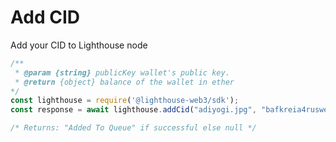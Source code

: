 # Add CID




Add your CID to Lighthouse node

```javascript
/** 
 * @param {string} publicKey wallet's public key.
 * @return {object} balance of the wallet in ether
*/
const lighthouse = require('@lighthouse-web3/sdk');
const response = await lighthouse.addCid("adiyogi.jpg", "bafkreia4ruswe7ghckleh3lmpujo5asrnd7hrtu5r23zjk2robpcoend34");

/* Returns: "Added To Queue" if successful else null */
```
